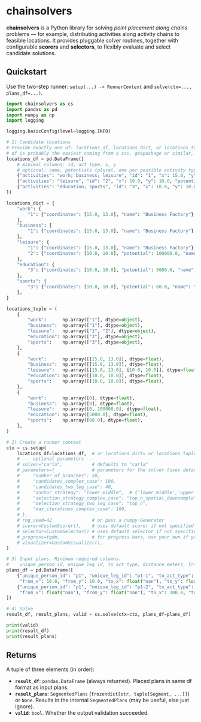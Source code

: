 # chainsolvers

**chainsolvers** is a Python library for solving *point placement along chains* problems — for example, distributing activities along activity chains to feasible locations. It provides pluggable solver routines, together with configurable **scorers** and **selectors**, to flexibly evaluate and select candidate solutions.

## Quickstart

Use the two-step runner: `setup(...) -> RunnerContext` and `solve(ctx=..., plans_df=...)`.

```python
import chainsolvers as cs
import pandas as pd
import numpy as np
import logging

logging.basicConfig(level=logging.INFO)

# 1) Candidate locations
# Provide exactly one of: locations_df, locations_dict, or locations_tuple (these are just different ways of representing the same thing)
# df is probably the easiest coming from a csv, geopackage or similar, tuple is the internal format
locations_df = pd.DataFrame([
    # minimal columns: id, act_type, x, y
    # optional: name, potentials (plural, one per possible activity type at this location, set to 0 if not specified)
    {"activities": "work; business; leisure", "id": "1", "x": 15.0, "y": 13.0, "name": "Business Factory"},
    {"activities": "leisure", "id": "2", "x": 10.0, "y": 10.0, "potentials": 100000.0, "name": "Central Park"},
    {"activities": "education; sports", "id": "3", "x": 10.0, "y": 10.0, "potentials": "5000.0; 60", "name": "Big School"},
])

locations_dict = {
    "work": {
        "1": {"coordinates": [15.0, 13.0], "name": "Business Factory"},
    },
    "business": {
        "1": {"coordinates": [15.0, 13.0], "name": "Business Factory"},
    },
    "leisure": {
        "1": {"coordinates": [15.0, 13.0], "name": "Business Factory"},
        "2": {"coordinates": [10.0, 10.0], "potential": 100000.0, "name": "Central Park"}, # potential, singular
    },
    "education": {
        "3": {"coordinates": [10.0, 10.0], "potential": 5000.0, "name": "Big School"},
    },
    "sports": {
        "3": {"coordinates": [10.0, 10.0], "potential": 60.0, "name": "Big School"},
    },
}

locations_tuple = (
    {
        "work":      np.array(["1"], dtype=object),
        "business":  np.array(["1"], dtype=object),
        "leisure":   np.array(["1", "2"], dtype=object),
        "education": np.array(["3"], dtype=object),
        "sports":    np.array(["3"], dtype=object),
    },
    {
        "work":      np.array([[15.0, 13.0]], dtype=float),
        "business":  np.array([[15.0, 13.0]], dtype=float),
        "leisure":   np.array([[15.0, 13.0], [10.0, 10.0]], dtype=float),
        "education": np.array([[10.0, 10.0]], dtype=float),
        "sports":    np.array([[10.0, 10.0]], dtype=float),
    },
    {
        "work":      np.array([0], dtype=float),
        "business":  np.array([0], dtype=float),
        "leisure":   np.array([0, 100000.0], dtype=float),
        "education": np.array([5000.0], dtype=float),
        "sports":    np.array([60.0], dtype=float),
    },
)

# 2) Create a runner context
ctx = cs.setup(
    locations_df=locations_df,  # or locations_dict= or locations_tuple=...
    # --- optional parameters ---
    # solver="carla",           # defaults to "carla"
    # parameters={              # parameters for the solver (uses default values if not specified)
    #     "number_of_branches": 50,
    #     "candidates_complex_case": 100,
    #     "candidates_two_leg_case": 40,
    #     "anchor_strategy": "lower_middle",  # {'lower_middle','upper_middle','start','end'}
    #     "selection_strategy_complex_case": "top_n_spatial_downsample",
    #     "selection_strategy_two_leg_case": "top_n",
    #     "max_iterations_complex_case": 100,
    # },
    # rng_seed=42,              # or pass a numpy Generator
    # scorer=CustomScorer(),    # uses default scorer if not specified
    # selector=CustomSelector() # uses default selector if not specified
    # progress=tqdm,            # for progress bars, use your own if you want, no progress bars shown if not specified
    # visualizer=CustomVisualizer(), 
)

# 3) Input plans. Minimum required columns:
#    unique_person_id, unique_leg_id, to_act_type, distance_meters, from_x, from_y, to_x, to_y
plans_df = pd.DataFrame([
    {"unique_person_id": "p1", "unique_leg_id": "p1-1", "to_act_type": "work", "distance_meters": 5000,
     "from_x": 10.0, "from_y": 10.0, "to_x": float("nan"), "to_y": float("nan")},
    {"unique_person_id": "p1", "unique_leg_id": "p1-2", "to_act_type": "home", "distance_meters": 4900,
     "from_x": float("nan"), "from_y": float("nan"), "to_x": 300.0, "to_y": 350.4},
])

# 4) Solve
result_df, result_plans, valid = cs.solve(ctx=ctx, plans_df=plans_df)

print(valid)
print(result_df)
print(result_plans)

```

## Returns
A tuple of three elements (in order):
- **`result_df`**: `pandas.DataFrame` (always returned). Placed plans in same df format as input plans.
- **`result_plans`**: `SegmentedPlans` (`frozendict[str, tuple[Segment, ...]]`) or `None`. Results in the internal `SegmentedPlans` (may be useful, else just ignore).
- **`valid`**: `bool`. Whether the output validation succeeded. 


